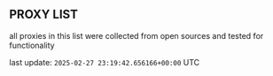 ## PROXY LIST

all proxies in this list were collected from open sources and tested for functionality

last update: `2025-02-27 23:19:42.656166+00:00` UTC